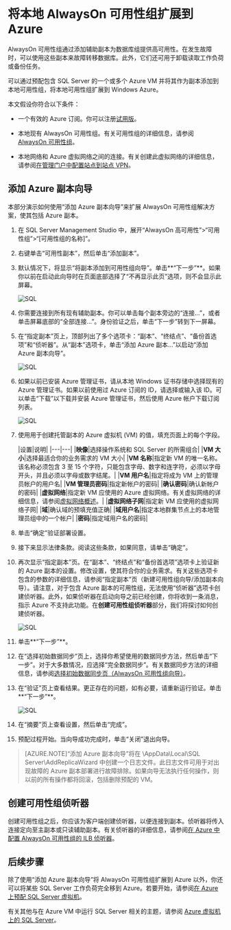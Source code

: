 <properties 
   pageTitle="将本地 AlwaysOn 可用性组扩展到 Azure"
   description="本教程介绍如何使用 SQL Server Management Studio (SSMS) 中的“添加副本向导”将 AlwaysOn 可用性组副本添加到 Azure 中。"
   services="virtual-machines"
   documentationCenter="na"
   authors="rothja"
   manager="jeffreyg"
   editor="monicar" />
<tags 
   ms.service="virtual-machines"
   ms.date="08/17/2015"
   wacn.date="09/18/2015" />

# 将本地 AlwaysOn 可用性组扩展到 Azure

AlwaysOn 可用性组通过添加辅助副本为数据库组提供高可用性。在发生故障时，可以使用这些副本来故障转移数据库。此外，它们还可用于卸载读取工作负荷或备份任务。

可以通过预配包含 SQL Server 的一个或多个 Azure VM 并将其作为副本添加到本地可用性组，将本地可用性组扩展到 Windows Azure。

本文假设你符合以下条件：

- 一个有效的 Azure 订阅。你可以注册[试用版](/pricing/1rmb-trial)。

- 本地现有 AlwaysOn 可用性组。有关可用性组的详细信息，请参阅 [AlwaysOn 可用性组](https://msdn.microsoft.com/zh-cn/library/hh510230.aspx)。

- 本地网络和 Azure 虚拟网络之间的连接。有关创建此虚拟网络的详细信息，请参阅[在管理门户中配置站点到站点 VPN](/documentation/articles/vpn-gateway-site-to-site-create)。

## 添加 Azure 副本向导

本部分演示如何使用“添加 Azure 副本向导”来扩展 AlwaysOn 可用性组解决方案，使其包括 Azure 副本。

1. 在 SQL Server Management Studio 中，展开“AlwaysOn 高可用性”>“可用性组”>“[可用性组的名称]”。

1. 右键单击“可用性副本”，然后单击“添加副本”。

1. 默认情况下，将显示“将副本添加到可用性组向导”。单击**“下一步”**。如果你以前在启动此向导时在页面底部选择了“不再显示此页”选项，则不会显示此屏幕。

	![SQL](./media/virtual-machines-sql-server-extend-on-premises-alwayson-availability-groups/IC742861.png)

1. 你需要连接到所有现有辅助副本。你可以单击每个副本旁边的“连接...”，或者单击屏幕底部的“全部连接...”。身份验证之后，单击“下一步”转到下一屏幕。

1. 在“指定副本”页上，顶部列出了多个选项卡：“副本”、“终结点”、“备份首选项”和“侦听器”。从“副本”选项卡，单击“添加 Azure 副本...”以启动“添加 Azure 副本向导”。

	![SQL](./media/virtual-machines-sql-server-extend-on-premises-alwayson-availability-groups/IC742863.png)

1. 如果以前已安装 Azure 管理证书，请从本地 Windows 证书存储中选择现有的 Azure 管理证书。如果以前使用过 Azure 订阅的 ID，请选择或输入该 ID。可以单击“下载”以下载并安装 Azure 管理证书，然后使用 Azure 帐户下载订阅列表。

	![SQL](./media/virtual-machines-sql-server-extend-on-premises-alwayson-availability-groups/IC742864.png)

1. 使用用于创建托管副本的 Azure 虚拟机 (VM) 的值，填充页面上的每个字段。

	|设置|说明|
|---|---|
|**映像**|选择操作系统和 SQL Server 的所需组合|
|**VM 大小**|选择最适合你的业务需求的 VM 大小|
|**VM 名称**|指定新 VM 的唯一名称。该名称必须包含 3 至 15 个字符，只能包含字母、数字和连字符，必须以字母开头，并且必须以字母或数字结尾。|
|**VM 用户名**|指定将成为 VM 上的管理员帐户的用户名|
|**VM 管理员密码**|指定新帐户的密码|
|**确认密码**|确认新帐户的密码|
|**虚拟网络**|指定新 VM 应使用的 Azure 虚拟网络。有关虚拟网络的详细信息，请参阅[虚拟网络概述](/documentation/articles/virtual-networks-overview)。|
|**虚拟网络子网**|指定新 VM 应使用的虚拟网络子网|
|**域**|确认域的预填充值正确|
|**域用户名**|指定本地群集节点上的本地管理员组中的一个帐户|
|**密码**|指定域用户名的密码|

1. 单击“确定”验证部署设置。

1. 接下来显示法律条款。阅读这些条款，如果同意，请单击“确定”。

1. 再次显示“指定副本”页。在“副本”、“终结点”和“备份首选项”选项卡上验证新的 Azure 副本的设置。修改设置，使其符合你的业务需求。有关这些选项卡包含的参数的详细信息，请参阅“指定副本”页（新建可用性组向导/添加副本向导）。请注意，对于包含 Azure 副本的可用性组，无法使用“侦听器”选项卡创建侦听器。[](https://msdn.microsoft.com/zh-cn/library/hh213088.aspx)此外，如果侦听器在启动向导之前已经创建，你将收到一条消息，指示 Azure 不支持此功能。在**创建可用性组侦听器**部分，我们将探讨如何创建侦听器。

	![SQL](./media/virtual-machines-sql-server-extend-on-premises-alwayson-availability-groups/IC742865.png)

1. 单击**“下一步”**。

1. 在“选择初始数据同步”页上，选择你希望使用的数据同步方法，然后单击“下一步”。对于大多数情况，应选择“完全数据同步”。有关数据同步方法的详细信息，请参阅[选择初始数据同步页（AlwaysOn 可用性组向导）](https://msdn.microsoft.com/zh-cn/library/hh231021.aspx)。

1. 在“验证”页上查看结果。更正存在的问题，如有必要，请重新运行验证。单击**“下一步”**。

	![SQL](./media/virtual-machines-sql-server-extend-on-premises-alwayson-availability-groups/IC742866.png)

1. 在“摘要”页上查看设置，然后单击“完成”。

1. 预配过程开始。当向导成功完成时，单击“关闭”退出向导。

>[AZURE.NOTE]“添加 Azure 副本向导”将在 <Users><user name>\\AppData\\Local\\SQL Server\\AddReplicaWizard 中创建一个日志文件。此日志文件可用于对出现故障的 Azure 副本部署进行故障排除。如果向导无法执行任何操作，则以前的所有操作都将回滚，包括删除预配的 VM。

## 创建可用性组侦听器

创建可用性组之后，你应该为客户端创建侦听器，以便连接到副本。侦听器将传入连接定向至主副本或只读辅助副本。有关侦听器的详细信息，请参阅[在 Azure 中配置 AlwaysOn 可用性组的 ILB 侦听器](/documentation/articles/virtual-machines-sql-server-configure-ilb-alwayson-availability-group-listener)。

## 后续步骤

除了使用“添加 Azure 副本向导”将 AlwaysOn 可用性组扩展到 Azure 以外，你还可以将某些 SQL Server 工作负荷完全移到 Azure。若要开始，请参阅[在 Azure 上预配 SQL Server 虚拟机](virtual-machines-provision-sql-server)。

有关其他与在 Azure VM 中运行 SQL Server 相关的主题，请参阅 [Azure 虚拟机上的 SQL Server](/documentation/articles/virtual-machines-sql-server-infrastructure-services)。

<!---HONumber=70-->